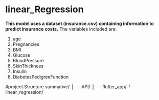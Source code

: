 # linear_Regression

**This model uses a dataset (insurance.csv) containing information to predict insurance costs.** 
The variables included are:

 1) age
 2) Pregnancies
 3) BMI
 4) Glucose
 5) BloodPressure
 6) SkinThickness 
 7) Insulin 
8) DiabetesPedigreeFunction

#project Structure
summative/
├── API/
├── flutter_app/
└── linear_regression/
